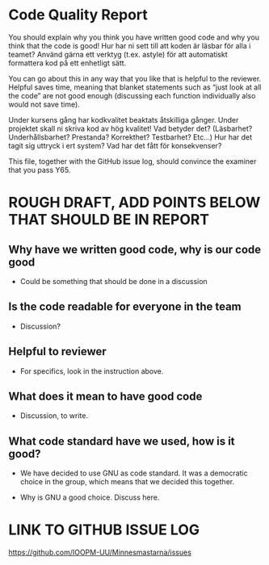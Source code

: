# Code Quality Report
You should explain why you think you have written good code and why you think that the code is good!
Hur har ni sett till att koden är läsbar för alla i teamet?
Använd gärna ett verktyg (t.ex. astyle) för att automatiskt formattera kod på ett enhetligt sätt.

You can go about this in any way that you like that is helpful to the reviewer. Helpful saves time, meaning that blanket statements such as “just look at all the code” are not good enough (discussing each function individually also would not save time).

Under kursens gång har kodkvalitet beaktats åtskilliga gånger. Under projektet skall ni skriva kod av hög kvalitet! Vad betyder det? (Läsbarhet? Underhållsbarhet? Prestanda? Korrekthet? Testbarhet? Etc…) Hur har det tagit sig uttryck i ert system? Vad har det fått för konsekvenser?

This file, together with the GitHub issue log, should convince the examiner that you pass Y65.



# ROUGH DRAFT, ADD POINTS BELOW THAT SHOULD BE IN REPORT

## Why have we written good code, why is our code good
* Could be something that should be done in a discussion


## Is the code readable for everyone in the team
* Discussion?


## Helpful to reviewer
* For specifics, look in the instruction above.


## What does it mean to have good code
* Discussion, to write.


## What code standard have we used, how is it good?
* We have decided to use GNU as code standard. It was a democratic choice in the group, which means that we decided this together.

* Why is GNU a good choice. Discuss here.



# LINK TO GITHUB ISSUE LOG
https://github.com/IOOPM-UU/Minnesmastarna/issues